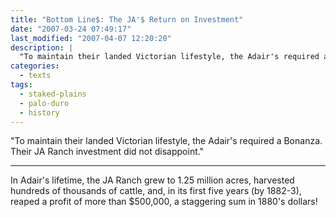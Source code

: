 ```yaml
---
title: "Bottom Line$: The JA'$ Return on Investment"
date: "2007-03-24 07:49:17"
last_modified: "2007-04-07 12:20:20"
description: |
  "To maintain their landed Victorian lifestyle, the Adair's required a Bonanza. Their JA Ranch investment did not disappoint."
categories:
  - texts
tags:
  - staked-plains
  - palo-duro
  - history  
---
```

  "To maintain their landed Victorian lifestyle, the Adair's required a Bonanza. Their JA Ranch investment did not disappoint."

***

In Adair's lifetime, the JA Ranch grew to 1.25 million acres, harvested hundreds of thousands of cattle, and, in
its first five years (by 1882-3), reaped a profit of more than $500,000, a staggering sum in 1880's dollars!
